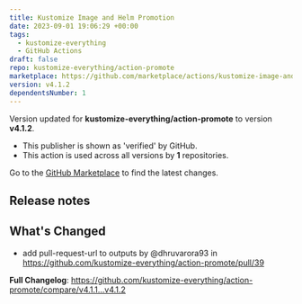 ```yaml
---
title: Kustomize Image and Helm Promotion
date: 2023-09-01 19:06:29 +00:00
tags:
  - kustomize-everything
  - GitHub Actions
draft: false
repo: kustomize-everything/action-promote
marketplace: https://github.com/marketplace/actions/kustomize-image-and-helm-promotion
version: v4.1.2
dependentsNumber: 1
---
```



Version updated for **kustomize-everything/action-promote** to version **v4.1.2**.
- This publisher is shown as 'verified' by GitHub.
- This action is used across all versions by **1** repositories.

Go to the [GitHub Marketplace](https://github.com/marketplace/actions/kustomize-image-and-helm-promotion) to find the latest changes.

## Release notes

## What's Changed
* add pull-request-url to outputs by @dhruvarora93 in https://github.com/kustomize-everything/action-promote/pull/39


**Full Changelog**: https://github.com/kustomize-everything/action-promote/compare/v4.1.1...v4.1.2
